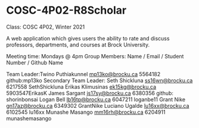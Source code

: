 # COSC-4P02-R8Scholar
Class: COSC 4P02, Winter 2021

A web application which gives users the ability to rate and discuss professors, departments, and courses at Brock University.

Meeting time: Mondays @ 4pm
Group Members: Name / Email / Student Number / Github Name

Team Leader:Twino Puthiakunnel mp13ko@brocku.ca 5564182 github:mp13ko
Secondary Team Leader: Seth Shickluna ss16wn@brocku.ca 6217558 SethShickluna
Erikas Klimusinas ek15kg@brocku.ca 5903547ErikasK
James Sargant js17sy@brocku.ca 6380356 github: shorinbonsai
Logan Bell lb16tp@brocku.ca 6047211 loganbe11
Grant Nike gn17az@brocku.ca 6349302 GrantNike
Luciano Ugalde lu16xx@brocku.ca 6102545 lu16xx
Munashe Masango mm16rh@brocku.ca 6204911 munashemasango
